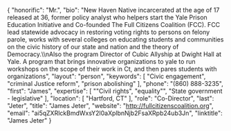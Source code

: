 {
  "honorific": "Mr.",
  "bio": "New Haven Native incarcerated at the age of 17 released at 36, former policy analyst who helpers start the Yale Prison Education Initiative and Co-founded The Full Citizens Coalition (FCC). FCC lead statewide advocacy in restoring voting rights to persons on felony parole, works with several colleges on educating students and communities on the civic history of our state and nation and the theory of Democracy.\\\nAlso the program Director of Cubic Allyship at Dwight Hall at Yale. A program that brings innovative organizations to yale to run workshops on the scope of their work in Ct, and then pares students with organizations",
  "layout": "person",
  "keywords": [
    "Civic engagement",
    "criminal Justice reform",
    "prison abolishing"
  ],
  "phone": "(860) 888-3235",
  "first": "James",
  "expertise": [
    "\"Civil rights",
    "equality\"",
    "State government - legislative"
  ],
  "location": [
    "Hartford, CT"
  ],
  "role": "Co-Director",
  "last": "Jeter",
  "title": "James Jeter",
  "website": "http://fullcitizenscoalition.org",
  "email": "ai5qZXRlckBmdWxsY2l0aXplbnNjb2FsaXRpb24ub3Jn",
  "linktitle": "James Jeter"
}
